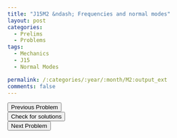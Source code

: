 ```yaml
---
title: "J15M2 &ndash; Frequencies and normal modes"
layout: post
categories:
  - Prelims
  - Problems
tags:
  - Mechanics
  - J15
  - Normal Modes

permalink: /:categories/:year/:month/M2:output_ext
comments: false
---
```

<object data="2015J2M.pdf" type="application/pdf" width="100%" height="500"></object>

<div class='navbar'>
	<div float='left'><button onclick="window.location='M1.html'" >Previous Problem</button></div>
	<div float='center'><button onclick="window.location='https://princetonprelim.com/prelim/32/'">Check for solutions</button></div>
	<div float='right'><button onclick="window.location='M3.html'" > Next Problem</button></div>
</div>
